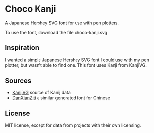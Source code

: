 # Choco Kanji

A Japanese Hershey SVG font for use with pen plotters.

To use the font, download the file choco-kanji.svg

## Inspiration

I wanted a simple Japanese Hershey SVG font I could use with my pen plotter, but wasn't able to find one. This font uses Kanji from KanjiVG.

## Sources

- [KanjiVG](https://kanjivg.tagaini.net/index.html) source of Kanij data
- [DanXianZiti](https://github.com/NicholasARossi/generative_artforms/tree/main/generative_fonts/chinese) a similar generated font for Chinese

## License

MIT license, except for data from projects with their own licensing.